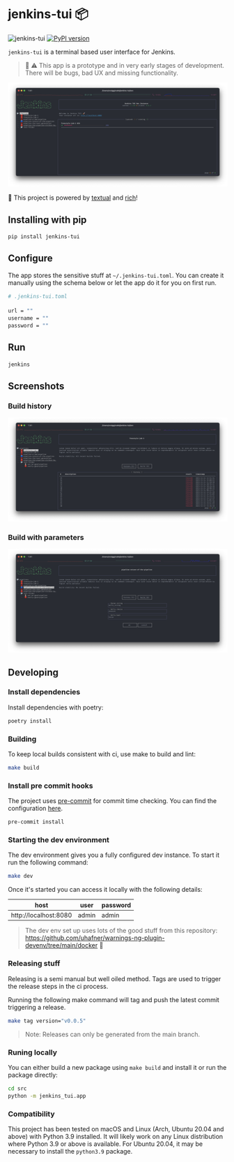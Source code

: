 # jenkins-tui :package:

![jenkins-tui](https://github.com/chelnak/jenkins-tui/actions/workflows/ci.yaml/badge.svg) [![PyPI version](https://badge.fury.io/py/jenkins-tui.svg)](https://badge.fury.io/py/jenkins-tui)

`jenkins-tui` is a terminal based user interface for Jenkins.

> :construction: :warning: This app is a prototype and in very early stages of development. There will be bugs, bad UX and missing functionality.

![home_view](media/home_view.png)

:rocket: This project is powered by [textual](https://github.com/willmcgugan/textual) and [rich](https://github.com/willmcgugan/rich)!

## Installing with pip

```bash
pip install jenkins-tui
```

## Configure

The app stores the sensitive stuff at `~/.jenkins-tui.toml`. You can create it manually using the schema below or let the app do it for you on first run.

```bash
# .jenkins-tui.toml

url = ""
username = ""
password = ""
```

## Run

```bash
jenkins
```

## Screenshots

### Build history
![build_view](media/build_view.png)

### Build with parameters
![build_with_parameters_view](media/build_with_parameters_view.png)

## Developing

### Install dependencies

Install dependencies with poetry:

```bash
poetry install
```

### Building

To keep local builds consistent with ci, use make to build and lint:

```bash
make build
```

### Install pre commit hooks

The project uses [pre-commit](https://pre-commit.com/) for commit time checking. You can find the configuration [here](.pre-commit-config.json).

```bash
pre-commit install
```

### Starting the dev environment

The dev environment gives you a fully configured dev instance. To start it run the following command:

```bash
make dev
```

Once it's started you can access it locally with the following details:

| host | user | password |
|------|------|----------|
| http://localhost:8080 | admin | admin |

> The dev env set up uses lots of the good stuff from this repository: <https://github.com/uhafner/warnings-ng-plugin-devenv/tree/main/docker> :rocket:

### Releasing stuff

Releasing is a semi manual but well oiled method. Tags are used to trigger the release steps in the ci process.

Running the following make command will tag and push the latest commit triggering a release.

```bash
make tag version="v0.0.5"
```

> Note: Releases can only be generated from the main branch.

### Runing locally

You can either build a new package using `make build` and install it or run the package directly:

```bash
cd src
python -m jenkins_tui.app
```

### Compatibility

This project has been tested on macOS and Linux (Arch, Ubuntu 20.04 and above) with Python 3.9 installed. It will likely work on any Linux distribution where Python 3.9 or above is available.
For Ubuntu 20.04, it may be necessary to install the `python3.9` package.
